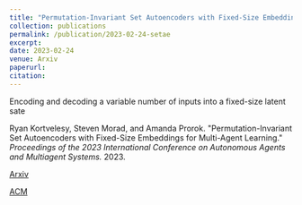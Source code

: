 ```yaml
---
title: "Permutation-Invariant Set Autoencoders with Fixed-Size Embeddings for Multi-Agent Learning"
collection: publications
permalink: /publication/2023-02-24-setae
excerpt: 
date: 2023-02-24
venue: Arxiv
paperurl: 
citation: 
---
```



Encoding and decoding a variable number of inputs into a fixed-size latent sate

Ryan Kortvelesy, Steven Morad, and Amanda Prorok. "Permutation-Invariant Set Autoencoders with Fixed-Size Embeddings for Multi-Agent Learning." _Proceedings of the 2023 International Conference on Autonomous Agents and Multiagent Systems._ 2023.


[Arxiv](https://arxiv.org/abs/2302.12826)

[ACM](https://dl.acm.org/doi/abs/10.5555/3545946.3598823)